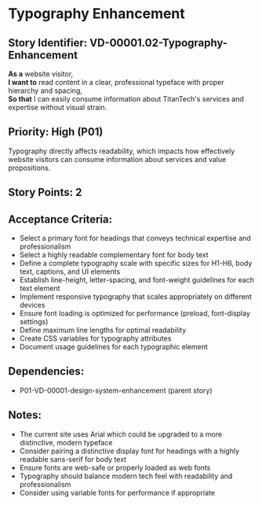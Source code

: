 # Typography Enhancement

## Story Identifier: VD-00001.02-Typography-Enhancement

**As a** website visitor,  
**I want to** read content in a clear, professional typeface with proper hierarchy and spacing,  
**So that** I can easily consume information about TitanTech's services and expertise without visual strain.

## Priority: High (P01)
Typography directly affects readability, which impacts how effectively website visitors can consume information about services and value propositions.

## Story Points: 2

## Acceptance Criteria:
- Select a primary font for headings that conveys technical expertise and professionalism
- Select a highly readable complementary font for body text
- Define a complete typography scale with specific sizes for H1-H6, body text, captions, and UI elements
- Establish line-height, letter-spacing, and font-weight guidelines for each text element
- Implement responsive typography that scales appropriately on different devices
- Ensure font loading is optimized for performance (preload, font-display settings)
- Define maximum line lengths for optimal readability
- Create CSS variables for typography attributes
- Document usage guidelines for each typographic element

## Dependencies:
- P01-VD-00001-design-system-enhancement (parent story)

## Notes:
- The current site uses Arial which could be upgraded to a more distinctive, modern typeface
- Consider pairing a distinctive display font for headings with a highly readable sans-serif for body text
- Ensure fonts are web-safe or properly loaded as web fonts
- Typography should balance modern tech feel with readability and professionalism
- Consider using variable fonts for performance if appropriate
